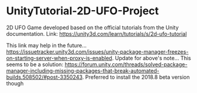 # UnityTutorial-2D-UFO-Project
2D UFO Game developed based on the official tutorials from the Unity documentation. Link: https://unity3d.com/learn/tutorials/s/2d-ufo-tutorial




This link may help in the future... https://issuetracker.unity3d.com/issues/unity-package-manager-freezes-on-starting-server-when-proxy-is-enabled.
Update for above's note... This seems to be a solution: https://forum.unity.com/threads/solved-package-manager-including-missing-packages-that-break-automated-builds.508502/#post-3350243. Preferred to install the 2018.8 beta version though
